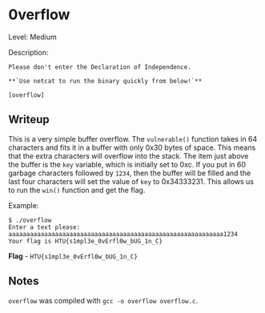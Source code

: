# 0verflow

Level: Medium

Description:

```
Please don't enter the Declaration of Independence.

**`Use netcat to run the binary quickly from below!`**

[overflow]
```

## Writeup

This is a very simple buffer overflow. The `vulnerable()` function takes in 64 characters and fits it in a buffer with only 0x30 bytes of space. This means that the extra characters will overflow into the stack. The item just above the buffer is the `key` variable, which is initially set to 0xc. If you put in 60 garbage characters followed by `1234`, then the buffer will be filled and the last four characters will set the value of `key` to 0x34333231. This allows us to run the `win()` function and get the flag.

Example:

```
$ ./overflow
Enter a text please: aaaaaaaaaaaaaaaaaaaaaaaaaaaaaaaaaaaaaaaaaaaaaaaaaaaaaaaaaaaa1234
Your flag is HTU{s1mpl3e_0vErfl0w_bUG_1n_C}
```

**Flag** - `HTU{s1mpl3e_0vErfl0w_bUG_1n_C}`

## Notes

`overflow` was compiled with `gcc -o overflow overflow.c`.
